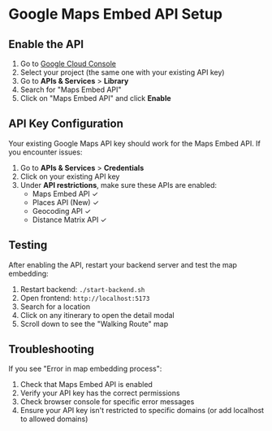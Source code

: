 # Google Maps Embed API Setup

## Enable the API

1. Go to [Google Cloud Console](https://console.cloud.google.com/)
2. Select your project (the same one with your existing API key)
3. Go to **APIs & Services** > **Library**
4. Search for "Maps Embed API"
5. Click on "Maps Embed API" and click **Enable**

## API Key Configuration

Your existing Google Maps API key should work for the Maps Embed API. If you encounter issues:

1. Go to **APIs & Services** > **Credentials**
2. Click on your existing API key
3. Under **API restrictions**, make sure these APIs are enabled:
   - Maps Embed API ✓
   - Places API (New) ✓
   - Geocoding API ✓
   - Distance Matrix API ✓

## Testing

After enabling the API, restart your backend server and test the map embedding:

1. Restart backend: `./start-backend.sh`
2. Open frontend: `http://localhost:5173`
3. Search for a location
4. Click on any itinerary to open the detail modal
5. Scroll down to see the "Walking Route" map

## Troubleshooting

If you see "Error in map embedding process":
1. Check that Maps Embed API is enabled
2. Verify your API key has the correct permissions
3. Check browser console for specific error messages
4. Ensure your API key isn't restricted to specific domains (or add localhost to allowed domains)